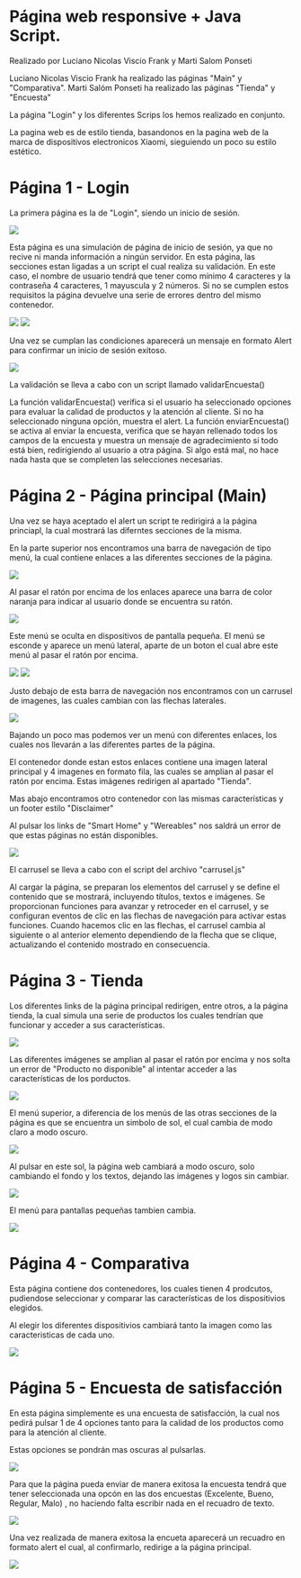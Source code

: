 # Página web responsive + Java Script.
Realizado por Luciano Nicolas Viscio Frank y Marti Salom Ponseti

Luciano Nicolas Viscio Frank ha realizado las páginas "Main" y "Comparativa".
Marti Salóm Ponseti ha realizado las páginas "Tienda" y "Encuesta" 

La página "Login" y los diferentes Scrips los hemos realizado en conjunto.

La pagina web es de estilo tienda, basandonos en la pagina web de la marca de dispositivos electronicos Xiaomi, sieguiendo un poco su estilo estético.

# Página 1 - Login
La primera página es la de "Login", siendo un inicio de sesión.

![](https://github.com/Nvf23/inter-web-responsive/blob/main/capturas/foto22.png) 

Esta página es una simulación de página de inicio de sesión, ya que no recive ni manda información a ningún servidor.
En esta página, las secciones estan ligadas a un script el cual realiza su validación.
En este caso, el nombre de usuario tendrá que tener como mínimo 4 caracteres y la contraseña 4 caracteres, 1 mayuscula y 2 números.
Si no se cumplen estos requisitos la página devuelve una serie de errores dentro del mismo contenedor. 

![](https://github.com/Nvf23/inter-web-responsive/blob/main/capturas/foto23.png) 
![](https://github.com/Nvf23/inter-web-responsive/blob/main/capturas/foto24.png) 

Una vez se cumplan las condiciones aparecerá un mensaje en formato Alert para confirmar un inicio de sesión exitoso.

![](https://github.com/Nvf23/inter-web-responsive/blob/main/capturas/foto25.png) 

La validación se lleva a cabo con un script llamado validarEncuesta()

La función validarEncuesta() verifica si el usuario ha seleccionado opciones para evaluar la calidad de productos y la atención al cliente. Si no ha seleccionado ninguna opción, muestra el alert. La función enviarEncuesta() se activa al enviar la encuesta, verifica que se hayan rellenado todos los campos de la encuesta y muestra un mensaje de agradecimiento si todo está bien, redirigiendo al usuario a otra página. Si algo está mal, no hace nada hasta que se completen las selecciones necesarias.

# Página 2 - Página principal (Main) 
Una vez se haya aceptado el alert un script te redirigirá a la página princiapl, la cual mostrará las diferntes secciones de la misma.

En la parte superior nos encontramos una barra de navegación de tipo menú, la cual contiene enlaces a las diferentes secciones de la página.

![](https://github.com/Nvf23/inter-web-responsive/blob/main/capturas/foto2.png) 

Al pasar el ratón por encima de los enlaces aparece una barra de color naranja para indicar al usuario donde se encuentra su ratón.

![](https://github.com/Nvf23/inter-web-responsive/blob/main/capturas/foto5.png) 

Este menú se oculta en dispositivos de pantalla pequeña. El menú se esconde y aparece un menú lateral, aparte de un boton el cual abre este menú al pasar el ratón por encima. 

![](https://github.com/Nvf23/inter-web-responsive/blob/main/capturas/foto6.png) 
![](https://github.com/Nvf23/inter-web-responsive/blob/main/capturas/foto7.png) 

Justo debajo de esta barra de navegación nos encontramos con un carrusel de imagenes, las cuales cambian con las flechas laterales. 

![](https://github.com/Nvf23/inter-web-responsive/blob/main/capturas/foto1.png) 

Bajando un poco mas podemos ver un menú con diferentes enlaces, los cuales nos llevarán a las diferentes partes de la página. 

El contenedor donde estan estos enlaces contiene una imagen lateral principal y 4 imagenes en formato fila, las cuales se amplian al pasar el ratón por encima. Estas imágenes redirigen al apartado "Tienda". 

Mas abajo encontramos otro contenedor con las mismas características y un footer estilo "Disclaimer"

Al pulsar los links de "Smart Home" y "Wereables" nos saldrá un error de que estas páginas no están disponibles.

![](https://github.com/Nvf23/inter-web-responsive/blob/main/capturas/foto10.png) 

El carrusel se lleva a cabo con el script del archivo "carrusel.js"

Al cargar la página, se preparan los elementos del carrusel y se define el contenido que se mostrará, incluyendo títulos, textos e imágenes. Se proporcionan funciones para avanzar y retroceder en el carrusel, y se configuran eventos de clic en las flechas de navegación para activar estas funciones. Cuando hacemos clic en las flechas, el carrusel cambia al siguiente o al anterior elemento dependiendo de la flecha que se clique, actualizando el contenido mostrado en consecuencia.

# Página 3 - Tienda 
Los diferentes links de la página principal redirigen, entre otros, a la página tienda, la cual simula una serie de productos los cuales tendrían que funcionar y acceder a sus características. 

![](https://github.com/Nvf23/inter-web-responsive/blob/main/capturas/foto19.png) 

Las diferentes imágenes se amplian al pasar el ratón por encima y nos solta un error de "Producto no disponible" al intentar acceder a las características de los porductos. 

![](https://github.com/Nvf23/inter-web-responsive/blob/main/capturas/foto9.png) 

El menú superior, a diferencia de los menús de las otras secciones de la página es que se encuentra un simbolo de sol, el cual cambia de modo claro a modo oscuro.

![](https://github.com/Nvf23/inter-web-responsive/blob/main/capturas/foto11.png) 

Al pulsar en este sol, la página web cambiará a modo oscuro, solo cambiando el fondo y los textos, dejando las imágenes y logos sin cambiar.

![](https://github.com/Nvf23/inter-web-responsive/blob/main/capturas/foto13.png) 

El menú para pantallas pequeñas tambien cambia.

![](https://github.com/Nvf23/inter-web-responsive/blob/main/capturas/foto14.png) 

# Página 4 - Comparativa
Esta página contiene dos contenedores, los cuales tienen 4 prodcutos, pudiendose seleccionar y comparar las características de los dispositivios elegidos. 

Al elegir los diferentes dispositivios cambiará tanto la imagen como las caracteristicas de cada uno.

![](https://github.com/Nvf23/inter-web-responsive/blob/main/capturas/foto8.png) 

# Página 5 - Encuesta de satisfacción
En esta página simplemente es una encuesta de satisfacción, la cual nos pedirá pulsar 1 de 4 opciones tanto para la calidad de los productos como para la atención al cliente.

Estas opciones se pondrán mas oscuras al pulsarlas.

![](https://github.com/Nvf23/inter-web-responsive/blob/main/capturas/foto16.png) 

Para que la página pueda enviar de manera exitosa la encuesta tendrá que tener seleccionada una opcón en las dos encuestas (Excelente, Bueno, Regular, Malo) , no haciendo falta escribir nada en el recuadro de texto.

![](https://github.com/Nvf23/inter-web-responsive/blob/main/capturas/foto17.png) 

Una vez realizada de manera exitosa la encueta aparecerá un recuadro en formato alert el cual, al confirmarlo, redirige a la página principal. 

![](https://github.com/Nvf23/inter-web-responsive/blob/main/capturas/foto100.png) 

